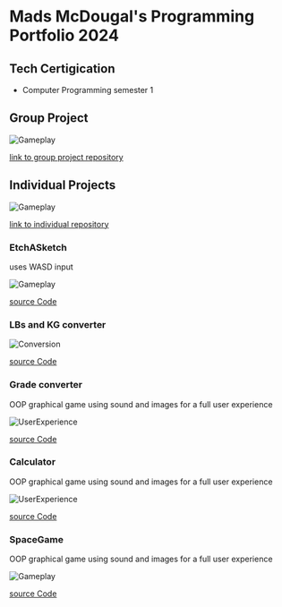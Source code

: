# Mads McDougal's Programming Portfolio 2024 
## Tech Certigication
* Computer Programming semester 1 

## Group Project

![Gameplay](https://github.com/olmpyia/programmingportfolio/blob/main/images/Screenshot%202024-04-19%20160056.png?raw=true)

[link to group project repository](https://github.com/olmpyia/GroupProject)

## Individual Projects

![Gameplay]()

[link to individual repository](https://github.com/olmpyia/StudyHero)
### EtchASketch
uses WASD input

![Gameplay](https://github.com/olmpyia/programmingportfolio/blob/main/images/sketch.png?raw=true)

[source Code](https://github.com/olmpyia/programmingportfolio/blob/main/src/lbs_to_kg.zip)


### LBs and KG converter
![Conversion](https://github.com/olmpyia/programmingportfolio/blob/main/images/coverter.png?raw=true)

[source Code](https://github.com/olmpyia/programmingportfolio/blob/main/src/lbs_to_kg.zip)

### Grade converter
OOP graphical game using sound and images for a full user experience 

![UserExperience](https://github.com/olmpyia/programmingportfolio/blob/main/images/grades.png?raw=true)

[source Code](https://github.com/olmpyia/programmingportfolio/blob/main/src/grades.zip)

### Calculator
OOP graphical game using sound and images for a full user experience 

![UserExperience](https://github.com/olmpyia/programmingportfolio/blob/main/images/calc.png?raw=true)

[source Code](https://github.com/olmpyia/programmingportfolio/blob/main/src/calc.zip)

### SpaceGame
OOP graphical game using sound and images for a full user experience 

![Gameplay](https://github.com/olmpyia/programmingportfolio/blob/main/images/Screenshot%202024-02-06%20055906.png?raw=true)

[source Code](https://github.com/olmpyia/programmingportfolio/blob/main/src/spacegame%20(3).zip)
